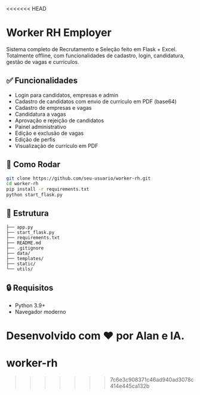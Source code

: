 <<<<<<< HEAD
# Worker RH Employer

Sistema completo de Recrutamento e Seleção feito em Flask + Excel. Totalmente offline, com funcionalidades de cadastro, login, candidatura, gestão de vagas e currículos.

## ✅ Funcionalidades
- Login para candidatos, empresas e admin
- Cadastro de candidatos com envio de currículo em PDF (base64)
- Cadastro de empresas e vagas
- Candidatura a vagas
- Aprovação e rejeição de candidatos
- Painel administrativo
- Edição e exclusão de vagas
- Edição de perfis
- Visualização de currículo em PDF

## 🚀 Como Rodar

```bash
git clone https://github.com/seu-usuario/worker-rh.git
cd worker-rh
pip install -r requirements.txt
python start_flask.py
```

## 📁 Estrutura

```
├── app.py
├── start_flask.py
├── requirements.txt
├── README.md
├── .gitignore
├── data/
├── templates/
├── static/
└── utils/
```

## 🔒 Requisitos

- Python 3.9+
- Navegador moderno

Desenvolvido com ❤️ por Alan e IA.
=======
# worker-rh
>>>>>>> 7c6e3c908371c46ad940ad3078c414e445ca132b
